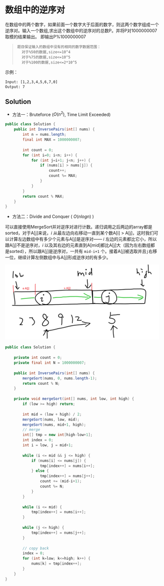 # 数组中的逆序对

在数组中的两个数字，如果前面一个数字大于后面的数字，则这两个数字组成一个逆序对。输入一个数组,求出这个数组中的逆序对的总数P。并将P对1000000007取模的结果输出。 即输出P%1000000007

> ```
> 题目保证输入的数组中没有的相同的数字数据范围：
> 	对于%50的数据,size<=10^4
> 	对于%75的数据,size<=10^5
> 	对于%100的数据,size<=2*10^5
> ```

示例：

```
Input: [1,2,3,4,5,6,7,0]
Output: 7
```

## Solution

- 方法一：Bruteforce ($O(n^2)$, Time Limit Exceeded)

```java
public class Solution {
    public int InversePairs(int[] nums) {
        int n = nums.length;
        final int MAX = 1000000007;

        int count = 0;
        for (int i=0; i<n; i++) {
            for (int j=i+1; j<n; j++) {
                if (nums[i] > nums[j]) {
                    count++;
                    count %= MAX;
                }
            }
        }
        return count % MAX;
    }
}
```

- 方法二：Divide and Conquer ( $O(nlogn)$ )

可以直接使用MergeSort并对逆序对进行计数。递归调用之后两边的array都是sorted，对于A[j]来说，$i$ 从最左边向右移动一直到某个数A[i] > A[j]，这时我们可以计算左边数组中有多少个元素与A[j]是逆序对—— $i$ 左边的元素都比它小，所以跟A[j]不是逆序对，$i$ 以及其右边的元素直到A[mid]都比A[j]大（因为左右数组都是sorted），所以跟A[j]是逆序对，一共有 `mid-i+1` 个。接着A[j]被选取并且`j`右移一位，继续计算左侧数组中与A[j]形成逆序对的有多少。

![image-20190819163620809](_image/image-20190819163620809.png)

```java
public class Solution {
    
    private int count = 0;
    private final int N = 1000000007;
    
    public int InversePairs(int[] nums) {
        mergeSort(nums, 0, nums.length-1);
        return count % N;
    }
    
    private void mergeSort(int[] nums, int low, int high) {
        if (low >= high) return;
        
        int mid = (low + high) / 2;
        mergeSort(nums, low, mid);
        mergeSort(nums, mid+1, high);
        // merge
        int[] tmp = new int[high-low+1];
        int index = 0;
        int i = low, j = mid+1;
        
        while (i <= mid && j <= high) {
            if (nums[i] <= nums[j]) {
                tmp[index++] = nums[i++];
            } else {
                tmp[index++] = nums[j++];
                count += (mid-i+1);
                count %= N;
            }
        }
        
        while (i <= mid) {
            tmp[index++] = nums[i++];
        }
        
        while (j <= high) {
            tmp[index++] = nums[j++];
        }
        
        // copy back
        index = 0;
        for (int k=low; k<=high; k++) {
            nums[k] = tmp[index++];
        }
    }
}
```

